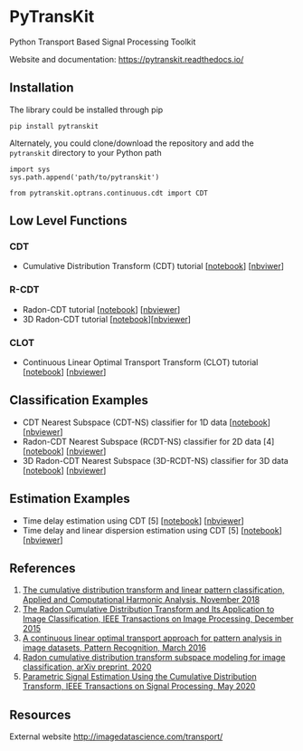 # PyTransKit
Python Transport Based Signal Processing Toolkit

Website and documentation: https://pytranskit.readthedocs.io/


## Installation
The library could be installed through pip
```
pip install pytranskit
```
Alternately, you could clone/download the repository and add the `pytranskit` directory to your Python path
```
import sys
sys.path.append('path/to/pytranskit')

from pytranskit.optrans.continuous.cdt import CDT
```

## Low Level Functions
### CDT
- Cumulative Distribution Transform (CDT) tutorial [[notebook](https://github.com/rohdelab/PyTransKit/blob/master/tutorials/01_tutorial_cdt.ipynb)] [[nbviwer](https://nbviewer.jupyter.org/github/rohdelab/PyTransKit/blob/master/tutorials/01_tutorial_cdt.ipynb)]
### R-CDT
- Radon-CDT tutorial [[notebook](https://github.com/rohdelab/PyTransKit/blob/master/tutorials/02_tutorial_rcdt.ipynb)] [[nbviewer](https://nbviewer.jupyter.org/github/rohdelab/PyTransKit/blob/master/tutorials/02_tutorial_rcdt.ipynb)]
- 3D Radon-CDT tutorial [[notebook](https://github.com/rohdelab/PyTransKit/blob/master/tutorials/05_tutorial_rcdt3D.ipynb)][[nbviewer](https://nbviewer.jupyter.org/github/rohdelab/PyTransKit/blob/master/tutorials/05_tutorial_rcdt3D.ipynb)]
### CLOT
- Continuous Linear Optimal Transport Transform (CLOT) tutorial [[notebook](https://github.com/rohdelab/PyTransKit/blob/master/tutorials/07_tutorial_clot.ipynb)] [[nbviewer](https://nbviewer.jupyter.org/github/rohdelab/PyTransKit/blob/master/tutorials/07_tutorial_clot.ipynb)]

## Classification Examples
- CDT Nearest Subspace (CDT-NS) classifier for 1D data [[notebook](https://github.com/rohdelab/PyTransKit/blob/master/tutorials/04_tutorial_CDT-NS_classifier.ipynb)] [[nbviewer](https://nbviewer.jupyter.org/github/rohdelab/PyTransKit/blob/master/tutorials/04_tutorial_CDT-NS_classifier.ipynb)]
- Radon-CDT Nearest Subspace (RCDT-NS) classifier for 2D data [4] [[notebook](https://github.com/rohdelab/PyTransKit/blob/master/tutorials/03_tutorial_RCDT-NS_classifier.ipynb)] [[nbviewer](https://nbviewer.jupyter.org/github/rohdelab/PyTransKit/blob/master/tutorials/03_tutorial_RCDT-NS_classifier.ipynb)]
- 3D Radon-CDT Nearest Subspace (3D-RCDT-NS) classifier for 3D data [[notebook](https://github.com/rohdelab/PyTransKit/blob/master/tutorials/06_tutorial_3DRCDT-NS_classifier.ipynb)] [[nbviewer](https://nbviewer.jupyter.org/github/rohdelab/PyTransKit/blob/master/tutorials/06_tutorial_3DRCDT-NS_classifier.ipynb)]

## Estimation Examples
- Time delay estimation using CDT [5] [[notebook](https://github.com/rohdelab/PyTransKit/blob/master/Examples/Example01_estimation_delay.ipynb)] [[nbviewer](https://nbviewer.jupyter.org/github/rohdelab/PyTransKit/blob/master/Examples/Example01_estimation_delay.ipynb)]
- Time delay and linear dispersion estimation using CDT [5] [[notebook](https://github.com/rohdelab/PyTransKit/blob/master/Examples/Example02_estimation_delay_linear_dispersion.ipynb)] [[nbviewer](https://nbviewer.jupyter.org/github/rohdelab/PyTransKit/blob/master/Examples/Example02_estimation_delay_linear_dispersion.ipynb)]

## References
1. [The cumulative distribution transform and linear pattern classification, Applied and Computational Harmonic Analysis, November 2018](http://www.sciencedirect.com/science/article/pii/S1063520317300076)
2. [The Radon Cumulative Distribution Transform and Its Application to Image Classification, IEEE Transactions on Image Processing, December 2015](https://ieeexplore.ieee.org/document/7358128)
3. [A continuous linear optimal transport approach for pattern analysis in image datasets, Pattern Recognition, March 2016](https://www.sciencedirect.com/science/article/abs/pii/S0031320315003507)
4. [Radon cumulative distribution transform subspace modeling for image classification, arXiv preprint, 2020](https://arxiv.org/abs/2004.03669)
5. [Parametric Signal Estimation Using the Cumulative Distribution Transform, IEEE Transactions on Signal Processing, May 2020](https://ieeexplore.ieee.org/abstract/document/9099391)

## Resources
External website http://imagedatascience.com/transport/
